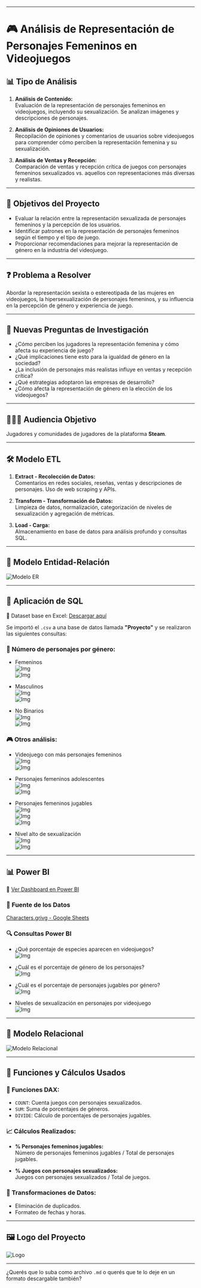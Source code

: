 

---

# 🎮 Análisis de Representación de Personajes Femeninos en Videojuegos

## 📊 Tipo de Análisis

1. **Análisis de Contenido:**  
   Evaluación de la representación de personajes femeninos en videojuegos, incluyendo su sexualización. Se analizan imágenes y descripciones de personajes.

2. **Análisis de Opiniones de Usuarios:**  
   Recopilación de opiniones y comentarios de usuarios sobre videojuegos para comprender cómo perciben la representación femenina y su sexualización.

3. **Análisis de Ventas y Recepción:**  
   Comparación de ventas y recepción crítica de juegos con personajes femeninos sexualizados vs. aquellos con representaciones más diversas y realistas.

---

## 🎯 Objetivos del Proyecto

- Evaluar la relación entre la representación sexualizada de personajes femeninos y la percepción de los usuarios.
- Identificar patrones en la representación de personajes femeninos según el tiempo y el tipo de juego.
- Proporcionar recomendaciones para mejorar la representación de género en la industria del videojuego.

---

## ❓ Problema a Resolver

Abordar la representación sexista o estereotipada de las mujeres en videojuegos, la hipersexualización de personajes femeninos, y su influencia en la percepción de género y experiencia de juego.

---

## 🧠 Nuevas Preguntas de Investigación

- ¿Cómo perciben los jugadores la representación femenina y cómo afecta su experiencia de juego?
- ¿Qué implicaciones tiene esto para la igualdad de género en la sociedad?
- ¿La inclusión de personajes más realistas influye en ventas y recepción crítica?
- ¿Qué estrategias adoptaron las empresas de desarrollo?
- ¿Cómo afecta la representación de género en la elección de los videojuegos?

---

## 🧑‍🤝‍🧑 Audiencia Objetivo

Jugadores y comunidades de jugadores de la plataforma **Steam**.

---

## 🛠️ Modelo ETL

1. **Extract - Recolección de Datos:**  
   Comentarios en redes sociales, reseñas, ventas y descripciones de personajes. Uso de web scraping y APIs.

2. **Transform - Transformación de Datos:**  
   Limpieza de datos, normalización, categorización de niveles de sexualización y agregación de métricas.

3. **Load - Carga:**  
   Almacenamiento en base de datos para análisis profundo y consultas SQL.

---

## 📐 Modelo Entidad-Relación

![Modelo ER](https://github.com/user-attachments/assets/9763f2ff-42ed-4cb6-880a-c20b8c8be020)

---

## 💾 Aplicación de SQL

🔗 Dataset base en Excel: [Descargar aquí](https://drive.google.com/file/d/1rgG8ml0J2Q3zyIq6yXEGzcQyMYnxYEDx/view?usp=drive_link)

Se importó el `.csv` a una base de datos llamada **"Proyecto"** y se realizaron las siguientes consultas:

### 📌 Número de personajes por género:

- Femeninos  
  ![Img](https://github.com/user-attachments/assets/59230045-8692-416e-a4b1-f65e64d61bb9)  
  ![Img](https://github.com/user-attachments/assets/d768668f-92eb-4701-a830-caa7143a3102)

- Masculinos  
  ![Img](https://github.com/user-attachments/assets/2ac1c1d0-602e-457a-93df-12d57009a366)  
  ![Img](https://github.com/user-attachments/assets/7e441146-2bb3-4ccb-9881-65c9011a1686)

- No Binarios  
  ![Img](https://github.com/user-attachments/assets/01cfef05-fe43-4f59-8552-aca47d5ff8aa)  
  ![Img](https://github.com/user-attachments/assets/c7b2d3a6-1bfa-4f76-9f4b-6cee8fab26bc)

### 🎮 Otros análisis:

- Videojuego con más personajes femeninos  
  ![Img](https://github.com/user-attachments/assets/96e0dc3d-4546-4140-8b5b-e0d63448c129)  
  ![Img](https://github.com/user-attachments/assets/0e185ea8-86d2-4374-8c15-b7adc51b3682)

- Personajes femeninos adolescentes  
  ![Img](https://github.com/user-attachments/assets/9676d4d1-2530-4e25-97d2-f058b7fe2780)  
  ![Img](https://github.com/user-attachments/assets/57017dcc-4ec5-40c8-8a0a-ad89d4c6e3be)

- Personajes femeninos jugables  
  ![Img](https://github.com/user-attachments/assets/d2efd298-a00e-454b-b6ec-4a165eaf0a90)  
  ![Img](https://github.com/user-attachments/assets/28ad4c2f-3574-4802-af53-c42ea85f8240)  
  ![Img](https://github.com/user-attachments/assets/96c9eedb-e714-447c-82db-bf4fc690d166)

- Nivel alto de sexualización  
  ![Img](https://github.com/user-attachments/assets/cba0a6cd-a52d-459a-b230-f9da70a28c20)  
  ![Img](https://github.com/user-attachments/assets/3fdf2974-e8f1-4617-b7a6-099691b924d4)

---

## 📊 Power BI

🔗 [Ver Dashboard en Power BI](https://app.powerbi.com/groups/me/reports/e30548fc-f773-4cab-a9b1-82c5567c4e5c/ReportSection?experience=power-bi)

### 📁 Fuente de los Datos

[Characters.grivg - Google Sheets](https://docs.google.com/spreadsheets/d/1ocTagpHKOQ7pY4ZPWMhzSEEYMx_-2N-epRS5w_CJAxs/edit#gid=1457270248&fvid=1118138477)

### 🔍 Consultas Power BI

- ¿Qué porcentaje de especies aparecen en videojuegos?  
  ![Img](https://github.com/user-attachments/assets/8012b540-31cb-4962-83d9-ad63b7deef92)

- ¿Cuál es el porcentaje de género de los personajes?  
  ![Img](https://github.com/user-attachments/assets/fe91a2be-6074-444f-afa7-435bac38c2f4)

- ¿Cuál es el porcentaje de personajes jugables por género?  
  ![Img](https://github.com/user-attachments/assets/80361115-4196-4e36-b1c2-691deea88c9c)

- Niveles de sexualización en personajes por videojuego  
  ![Img](https://github.com/user-attachments/assets/ae2d9fd2-d207-4838-bb6f-08110a9f16bb)

---

## 🧩 Modelo Relacional

![Modelo Relacional](https://github.com/user-attachments/assets/74864121-c8a8-4bcd-9f8a-c2d1b9d140d6)

---

## 🧮 Funciones y Cálculos Usados

### 📌 Funciones DAX:

- `COUNT`: Cuenta juegos con personajes sexualizados.
- `SUM`: Suma de porcentajes de géneros.
- `DIVIDE`: Cálculo de porcentajes de personajes jugables.

### 📈 Cálculos Realizados:

- **% Personajes femeninos jugables:**  
  Número de personajes femeninos jugables / Total de personajes jugables.

- **% Juegos con personajes sexualizados:**  
  Juegos con personajes sexualizados / Total de juegos.

### 🔄 Transformaciones de Datos:

- Eliminación de duplicados.
- Formateo de fechas y horas.

---

## 🖼️ Logo del Proyecto

![Logo](https://github.com/user-attachments/assets/54f57151-021d-4caf-a9a6-516505010225)

---

¿Querés que lo suba como archivo `.md` o querés que te lo deje en un formato descargable también?
